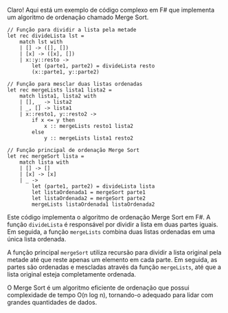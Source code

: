 Claro! Aqui está um exemplo de código complexo em F# que implementa um algoritmo de ordenação chamado Merge Sort.

```
// Função para dividir a lista pela metade
let rec divideLista lst =
    match lst with
    | [] -> ([], [])
    | [x] -> ([x], [])
    | x::y::resto ->
        let (parte1, parte2) = divideLista resto
        (x::parte1, y::parte2)

// Função para mesclar duas listas ordenadas
let rec mergeLists lista1 lista2 =
    match lista1, lista2 with
    | [], _ -> lista2
    | _, [] -> lista1
    | x::resto1, y::resto2 ->
        if x <= y then
            x :: mergeLists resto1 lista2
        else
            y :: mergeLists lista1 resto2

// Função principal de ordenação Merge Sort
let rec mergeSort lista =
    match lista with
    | [] -> []
    | [x] -> [x]
    | _ ->
        let (parte1, parte2) = divideLista lista
        let listaOrdenada1 = mergeSort parte1
        let listaOrdenada2 = mergeSort parte2
        mergeLists listaOrdenada1 listaOrdenada2
```

Este código implementa o algoritmo de ordenação Merge Sort em F#. A função `divideLista` é responsável por dividir a lista em duas partes iguais. Em seguida, a função `mergeLists` combina duas listas ordenadas em uma única lista ordenada.

A função principal `mergeSort` utiliza recursão para dividir a lista original pela metade até que reste apenas um elemento em cada parte. Em seguida, as partes são ordenadas e mescladas através da função `mergeLists`, até que a lista original esteja completamente ordenada.

O Merge Sort é um algoritmo eficiente de ordenação que possui complexidade de tempo O(n log n), tornando-o adequado para lidar com grandes quantidades de dados.